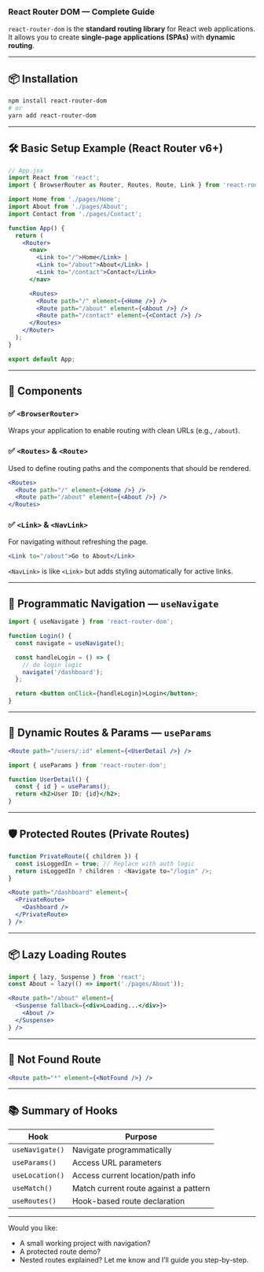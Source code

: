 ### React Router DOM — Complete Guide

`react-router-dom` is the **standard routing library** for React web applications. It allows you to create **single-page applications (SPAs)** with **dynamic routing**.

---

## 📦 Installation

```bash
npm install react-router-dom
# or
yarn add react-router-dom
```

---

## 🛠 Basic Setup Example (React Router v6+)

```jsx
// App.jsx
import React from 'react';
import { BrowserRouter as Router, Routes, Route, Link } from 'react-router-dom';

import Home from './pages/Home';
import About from './pages/About';
import Contact from './pages/Contact';

function App() {
  return (
    <Router>
      <nav>
        <Link to="/">Home</Link> | 
        <Link to="/about">About</Link> | 
        <Link to="/contact">Contact</Link>
      </nav>

      <Routes>
        <Route path="/" element={<Home />} />
        <Route path="/about" element={<About />} />
        <Route path="/contact" element={<Contact />} />
      </Routes>
    </Router>
  );
}

export default App;
```

---

## 🧭 Components

### ✅ `<BrowserRouter>`

Wraps your application to enable routing with clean URLs (e.g., `/about`).

### ✅ `<Routes>` & `<Route>`

Used to define routing paths and the components that should be rendered.

```jsx
<Routes>
  <Route path="/" element={<Home />} />
  <Route path="/about" element={<About />} />
</Routes>
```

### ✅ `<Link>` & `<NavLink>`

For navigating without refreshing the page.

```jsx
<Link to="/about">Go to About</Link>
```

`<NavLink>` is like `<Link>` but adds styling automatically for active links.

---

## 🔄 Programmatic Navigation — `useNavigate`

```jsx
import { useNavigate } from 'react-router-dom';

function Login() {
  const navigate = useNavigate();

  const handleLogin = () => {
    // do login logic
    navigate('/dashboard');
  };

  return <button onClick={handleLogin}>Login</button>;
}
```

---

## 🧵 Dynamic Routes & Params — `useParams`

```jsx
<Route path="/users/:id" element={<UserDetail />} />
```

```jsx
import { useParams } from 'react-router-dom';

function UserDetail() {
  const { id } = useParams();
  return <h2>User ID: {id}</h2>;
}
```

---

## 🛡 Protected Routes (Private Routes)

```jsx
function PrivateRoute({ children }) {
  const isLoggedIn = true; // Replace with auth logic
  return isLoggedIn ? children : <Navigate to="/login" />;
}

<Route path="/dashboard" element={
  <PrivateRoute>
    <Dashboard />
  </PrivateRoute>
} />
```

---

## 📦 Lazy Loading Routes

```jsx
import { lazy, Suspense } from 'react';
const About = lazy(() => import('./pages/About'));

<Route path="/about" element={
  <Suspense fallback={<div>Loading...</div>}>
    <About />
  </Suspense>
} />
```

---

## 🧪 Not Found Route

```jsx
<Route path="*" element={<NotFound />} />
```

---

## 📚 Summary of Hooks

| Hook            | Purpose                               |
| --------------- | ------------------------------------- |
| `useNavigate()` | Navigate programmatically             |
| `useParams()`   | Access URL parameters                 |
| `useLocation()` | Access current location/path info     |
| `useMatch()`    | Match current route against a pattern |
| `useRoutes()`   | Hook-based route declaration          |

---

Would you like:

* A small working project with navigation?
* A protected route demo?
* Nested routes explained?
  Let me know and I’ll guide you step-by-step.
